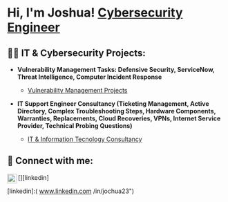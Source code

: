<h1>Hi, I'm Joshua! <a href="www.linkedin.com/in/jochua23">Cybersecurity Engineer</a>
<h2>👨‍💻 IT & Cybersecurity Projects:</h2>

- <b>Vulnerability Management Tasks: Defensive Security, ServiceNow, Threat Intelligence, Computer Incident Response</b>
  - [Vulnerability Management Projects](https://github.com/)

- <b>IT Support Engineer Consultancy (Ticketing Management, Active Directory, Complex Troubleshooting Steps, Hardware Components, Warranties, Replacements, Cloud Recoveries, VPNs, Internet Service Provider, Technical Probing Questions)</b>
  - [IT & Information Tecnology Consultancy](https://github.com/JoshuaOrtizR/IT-SupportEngineer/tree/main/IT%20Support%20Specialist%20Program)


<h2> 🤳 Connect with me:</h2>

[<img align="left" alt="JoshMadakor | LinkedIn" width="22px" src="https://cdn.jsdelivr.net/npm/simple-icons@v3/icons/linkedin.svg" />][linkedin]

[linkedin]:(
www.linkedin.com
/in/jochua23")
<!--


Here are some ideas to get you started:

- 🔭 I’m currently working on ...
- 🌱 I’m currently learning ...
- 💬 Ask me about ...
- 📫 How to reach me: ...
- 😄 Pronouns: ...
- ⚡ Fun fact: ...
-->
